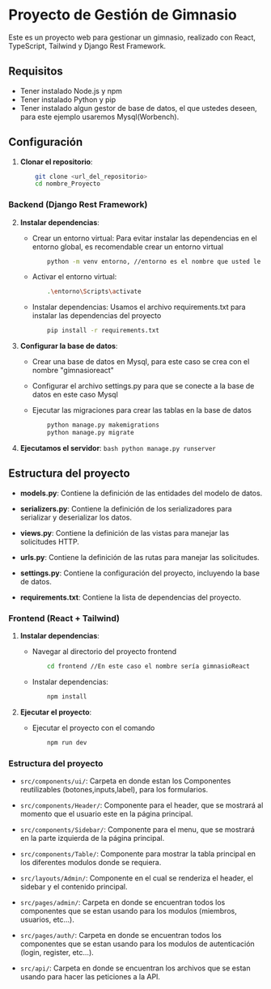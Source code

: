 # Proyecto de Gestión de Gimnasio

Este es un proyecto web para gestionar un gimnasio, realizado con React, TypeScript, Tailwind y Django Rest Framework.

## Requisitos

- Tener instalado Node.js y npm
- Tener instalado Python y pip
- Tener instalado algun gestor de base de datos, el que ustedes deseen, para este ejemplo usaremos Mysql(Worbench).

## Configuración

1. **Clonar el repositorio**:
    ```bash
        git clone <url_del_repositorio>
        cd nombre_Proyecto
    ```

### Backend (Django Rest Framework)

2. **Instalar dependencias**:
   - Crear un entorno virtual: Para evitar instalar las dependencias en el entorno global, es recomendable crear un entorno virtual
        ```bash
            python -m venv entorno, //entorno es el nombre que usted le quiera dar            
        ```
    - Activar el entorno virtual: 
        ```bash
            .\entorno\Scripts\activate            
        ```
    
    - Instalar dependencias: Usamos el archivo requirements.txt para instalar las dependencias del proyecto
        ```bash
            pip install -r requirements.txt
        ```

3. **Configurar la base de datos**:
    - Crear una base de datos en Mysql, para este caso se crea con el nombre "gimnasioreact"

    - Configurar el archivo settings.py para que se conecte a la base de datos en este caso Mysql

    - Ejecutar las migraciones para crear las tablas en la base de datos
        ```bash
            python manage.py makemigrations
            python manage.py migrate
        ```

4. **Ejecutamos el servidor**:
        ```bash
            python manage.py runserver
        ```

## Estructura del proyecto

- **models.py**: Contiene la definición de las entidades del modelo de datos.

- **serializers.py**: Contiene la definición de los serializadores para serializar y deserializar los datos.

- **views.py**: Contiene la definición de las vistas para manejar las solicitudes HTTP.

- **urls.py**: Contiene la definición de las rutas para manejar las solicitudes.

- **settings.py**: Contiene la configuración del proyecto, incluyendo la base de datos.

- **requirements.txt**: Contiene la lista de dependencias del proyecto.


### Frontend (React + Tailwind)

1. **Instalar dependencias**:
    - Navegar al directorio del proyecto frontend
        ```bash
            cd frontend //En este caso el nombre sería gimnasioReact
        ```

    - Instalar dependencias:
        ```bash
            npm install
        ```

2. **Ejecutar el proyecto**:
    - Ejecutar el proyecto con el comando
        ```bash
            npm run dev
        ```

### Estructura del proyecto

- `src/components/ui/`: Carpeta en donde estan los Componentes reutilizables (botones,inputs,label), para los formularios.

- `src/components/Header/`: Componente para el header, que se mostrará al momento que el usuario este en la página principal.

- `src/components/Sidebar/`: Componente para el menu, que se mostrará en la parte izquierda de la página principal.

- `src/components/Table/`: Componente para mostrar la tabla principal en los diferentes modulos donde se requiera.

- `src/layouts/Admin/`: Componente en el cual se renderiza el header, el sidebar y el contenido principal.

- `src/pages/admin/`: Carpeta en donde se encuentran todos los componentes que se estan usando para los modulos (miembros, usuarios, etc...).

- `src/pages/auth/`: Carpeta en donde se encuentran todos los componentes que se estan usando para los modulos de autenticación (login, register, etc...).

- `src/api/`: Carpeta en donde se encuentran los archivos que se estan usando para hacer las peticiones a la API.

